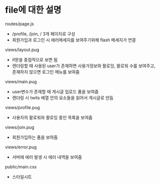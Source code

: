 file에 대한 설명
===

routes/page.js 
- /profile, /join, / 3개 페이지로 구성
- 회원가입과 로그인 시 에러메세지를 보여주기위해 flash 메세지가 연결

views/layout.pug 
- if문을 중점적으로 보면 됨  
- 렌더링할 때 사용된 user가 존재하면 사용가정보와 팔로잉, 팔로워 수를 보여주고, 
    존재하지 않으면 로그인 메뉴를 보여줌

views/main.pug
- user변수가 존재할 때 게시글 업로드 폼을 보여줌
- 렌더링 시 twits 배열 안의 요소들을 읽어서 게시글로 만듬

views/profile.pug
- 사용자의 팔로워와 팔로잉 중인 목록을 보여줌

views/join.pug
- 회원가입하는 폼을 보여줌

views/error.pug
- 서버에 에러 발생 시 에러 내역을 보여줌

public/main.css
- 스타일시트
